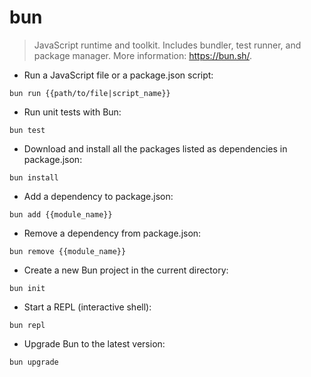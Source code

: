 # bun

> JavaScript runtime and toolkit.
> Includes bundler, test runner, and package manager.
> More information: <https://bun.sh/>.

- Run a JavaScript file or a package.json script:

`bun run {{path/to/file|script_name}}`

- Run unit tests with Bun:

`bun test`

- Download and install all the packages listed as dependencies in package.json:

`bun install`

- Add a dependency to package.json:

`bun add {{module_name}}`

- Remove a dependency from package.json:

`bun remove {{module_name}}`

- Create a new Bun project in the current directory:

`bun init`

- Start a REPL (interactive shell):

`bun repl`

- Upgrade Bun to the latest version:

`bun upgrade`
